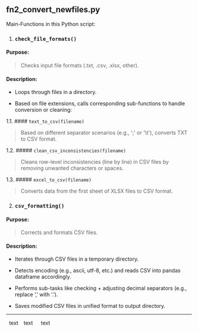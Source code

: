 ## fn2_convert_newfiles.py

Main-Functions in this Python script:

1. ### `check_file_formats()`

#### Purpose: 

> Checks input file formats (.txt, .csv, .xlsx, other).

#### Description:

-   Loops through files in a directory.

-   Based on file extensions, calls corresponding sub-functions to
    handle conversion or cleaning:

1.1. #### `text_to_csv(filename)`

> Based on different separator scenarios (e.g., ';' or '\t'), converts
> TXT to CSV format.

1.2. ##### `clean_csv_inconsistencies(filename)`

> Cleans row-level inconsistencies (line by line) in CSV files by
> removing unwanted characters or spaces.

1.3. ##### `excel_to_csv(filename)`

> Converts data from the first sheet of XLSX files to CSV format.

2. ### `csv_formatting()`

#### Purpose: 

> Corrects and formats CSV files.

#### Description:

-   Iterates through CSV files in a temporary directory.

-   Detects encoding (e.g., ascii, utf-8, etc.) and reads CSV into
    pandas dataframe accordingly.

-   Performs sub-tasks like checking + adjusting decimal separators
    (e.g., replace ‘,’ with ‘.’).

-   Saves modified CSV files in unified format to output directory.

---

&nbsp; text
&ensp; text
&emsp; text
